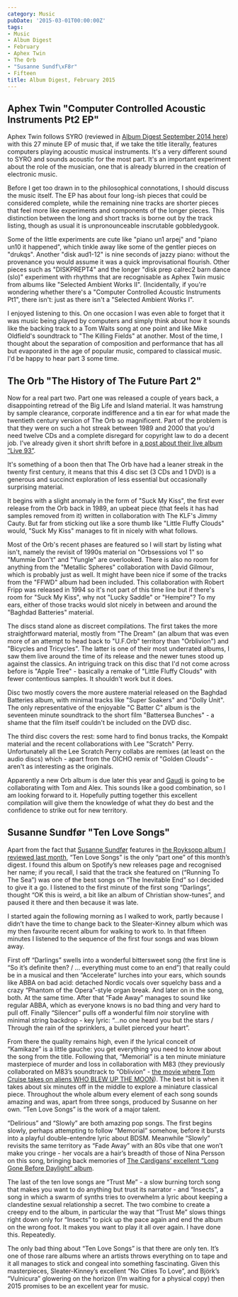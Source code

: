 ```yaml
---
category: Music
pubDate: '2015-03-01T00:00:00Z'
tags:
- Music
- Album Digest
- February
- Aphex Twin
- The Orb
- "Susanne Sundf\xF8r"
- Fifteen
title: Album Digest, February 2015
---
```

## Aphex Twin "Computer Controlled Acoustic Instruments Pt2 EP"

 Aphex Twin follows SYRO (reviewed in [Album Digest September 2014 here](/album-digest-september-2014/)) with this 27 minute EP of music that, if we take the title literally, features computers playing acoustic musical instruments. It's a very different sound to SYRO and sounds acoustic for the most part. It's an important experiment about the role of the musician, one that is already blurred in the creation of electronic music.

Before I get too drawn in to the philosophical connotations, I should discuss the music itself. The EP has about four long-ish pieces that could be considered complete, while the remaining nine tracks are shorter pieces that feel more like experiments and components of the longer pieces. This distinction between the long and short tracks is borne out by the track listing, though as usual it is unpronounceable inscrutable gobbledygook.

Some of the little experiments are cute like "piano un1 arpej" and "piano un10 it happened", which tinkle away like some of the gentler pieces on "drukqs". Another "disk aud1-12" is nine seconds of jazzy piano: without the provenance you would assume it was a quick improvisational flourish. Other pieces such as "DISKPREPT4" and the longer "disk prep calrec2 barn dance (slo)" experiment with rhythms that are recognisable as Aphex Twin music from albums like "Selected Ambient Works II". (Incidentally, if you're wondering whether there's a "Computer Controlled Acoustic Instruments Pt1", there isn't: just as there isn't a "Selected Ambient Works I".

I enjoyed listening to this. On one occasion I was even able to forget that it was music being played by computers and simply think about how it sounds like the backing track to a Tom Waits song at one point and like Mike Oldfield's soundtrack to "The Killing Fields" at another. Most of the time, I thought about the separation of composition and performance that has all but evaporated in the age of popular music, compared to classical music. I'd be happy to hear part 3 some time.

## The Orb "The History of The Future Part 2"

 Now for a real part two. Part one was released a couple of years back, a disappointing retread of the Big Life and Island material. It was hamstrung by sample clearance, corporate indifference and a tin ear for what made the twentieth century version of The Orb so magnificent. Part of the problem is that they were on such a hot streak between 1989 and 2000 that you'd need twelve CDs and a complete disregard for copyright law to do a decent job. I’ve already given it short shrift before in [a post about their live album “Live 93”](/amazing-subversive-revolutionary-adolescence/).

It's something of a boon then that The Orb have had a leaner streak in the twenty first century, it means that this 4 disc set (3 CDs and 1 DVD) is a generous and succinct exploration of less essential but occasionally surprising material.

It begins with a slight anomaly in the form of "Suck My Kiss", the first ever release from the Orb back in 1989, an upbeat piece (that feels it has had samples removed from it) written in collaboration with The KLF's Jimmy Cauty. But far from sticking out like a sore thumb like "Little Fluffy Clouds" would, "Suck My Kiss" manages to fit in nicely with what follows.

Most of the Orb's recent phases are featured so I will start by listing what isn't, namely the revisit of 1990s material on "Orbsessions vol 1" so "Mummie Don't" and "Yungle" are overlooked. There is also no room for anything from the "Metallic Spheres" collaboration with David Gilmour, which is probably just as well. It might have been nice if some of the tracks from the "FFWD" album had been included. This collaboration with Robert Fripp was released in 1994 so it's not part of this time line but if there's room for "Suck My Kiss", why not "Lucky Saddle" or "Hempire"? To my ears, either of those tracks would slot nicely in between and around the "Baghdad Batteries" material.

The discs stand alone as discreet compilations. The first takes the more straightforward material, mostly from "The Dream" (an album that was even more of an attempt to head back to "U.F.Orb" territory than "Orblivion") and "Bicycles and Tricycles". The latter is one of their most underrated albums, I saw them live around the time of its release and the newer tunes stood up against the classics. An intriguing track on this disc that I'd not come across before is "Apple Tree" - basically a remake of "Little Fluffy Clouds" with fewer contentious samples. It shouldn't work but it does.

Disc two mostly covers the more austere material released on the Baghdad Batteries album, with minimal tracks like "Super Soakers" and "Dolly Unit". The only representative of the enjoyable "C Batter C" album is the seventeen minute soundtrack to the short film "Battersea Bunches" - a shame that the film itself couldn't be included on the DVD disc.

The third disc covers the rest: some hard to find bonus tracks, the Kompakt material and the recent collaborations with Lee "Scratch" Perry. Unfortunately all the Lee Scratch Perry collabs are remixes (at least on the audio discs) which - apart from the OICHO remix of "Golden Clouds" - aren't as interesting as the originals.

Apparently a new Orb album is due later this year and [Gaudi](http://gaudimusic.com) is going to be collaborating with Tom and Alex. This sounds like a good combination, so I am looking forward to it. Hopefully putting together this excellent compilation will give them the knowledge of what they do best and the confidence to strike out for new territory.

## Susanne Sundfør "Ten Love Songs"

 Apart from the fact that [Susanne Sundfør](http://tumblr.susannesundfor.com) features in [the Royksopp album I reviewed last month](/album-digest-january-2015/), “Ten Love Songs” is the only “part one” of this month’s digest. I found this album on Spotify’s new releases page and recognised her name; if you recall, I said that the track she featured on (“Running To The Sea”) was one of the best songs on “The Inevitable End” so I decided to give it a go. I listened to the first minute of the first song “Darlings”, thought “OK this is weird, a bit like an album of Christian show-tunes”, and paused it there and then because it was late.

I started again the following morning as I walked to work, partly because I didn’t have the time to change back to the Sleater-Kinney album which was my then favourite recent album for walking to work to. In that fifteen minutes I listened to the sequence of the first four songs and was blown away.

First off “Darlings” swells into a wonderful bittersweet song (the first line is “So it’s definite then? / … everything must come to an end”) that really could be in a musical and then “Accelerate” lurches into your ears, which sounds like ABBA on bad acid: detached Nordic vocals over squelchy bass and a crazy “Phantom of the Opera”-style organ break. And later on in the song, both. At the same time. After that “Fade Away” manages to sound like regular ABBA, which as everyone knows is no bad thing and very hard to pull off. Finally “Silencer” pulls off a wonderful film noir storyline with minimal string backdrop - key lyric: “…no one heard you but the stars / Through the rain of the sprinklers, a bullet pierced your heart”.

From there the quality remains high, even if the lyrical conceit of “Kamikaze” is a little gauche: you get everything you need to know about the song from the title. Following that, “Memorial” is a ten minute miniature masterpiece of murder and loss in collaboration with M83 (they previously collaborated on M83’s soundtrack to “Oblivion” - [the movie where Tom Cruise takes on aliens WHO BLEW UP THE MOON](/oblivion-a-short-review/)). The best bit is when it takes about six minutes off in the middle to explore a miniature classical piece. Throughout the whole album every element of each song sounds amazing and was, apart from three songs, produced by Susanne on her own. “Ten Love Songs” is the work of a major talent.

“Delirious” and “Slowly” are both amazing pop songs. The first begins slowly, perhaps attempting to follow “Memorial” somehow, before it bursts into a playful double-entendre lyric about BDSM. Meanwhile “Slowly” revisits the same territory as “Fade Away” with an 80s vibe that one won’t make you cringe - her vocals are a hair’s breadth of those of Nina Persson on this song, bringing back memories of [The Cardigans’ excellent “Long Gone Before Daylight” album](/uc25/).

The last of the ten love songs are “Trust Me” - a slow burning torch song that makes you want to do anything but trust its narrator - and “Insects”, a song in which a swarm of synths tries to overwhelm a lyric about keeping a clandestine sexual relationship a secret. The two combine to create a creepy end to the album, in particular the way that “Trust Me” slows things right down only for “Insects” to pick up the pace again and end the album on the wrong foot. It makes you want to play it all over again. I have done this. Repeatedly.

The only bad thing about “Ten Love Songs” is that there are only ten. It’s one of those rare albums where an artists throws everything on to tape and it all manages to stick and congeal into something fascinating. Given this masterpieces, Sleater-Kinney’s excellent “No Cities To Love”, and Björk’s “Vulnicura” glowering on the horizon (I’m waiting for a physical copy) then 2015 promises to be an excellent year for music.